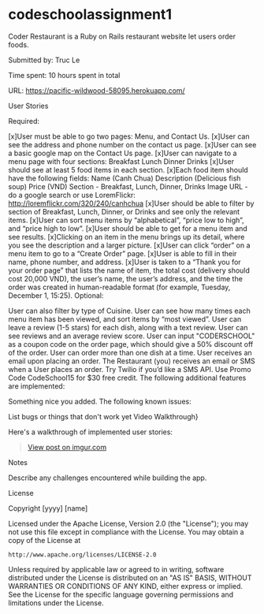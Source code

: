 # codeschoolassignment1
Coder Restaurant is a Ruby on Rails restaurant website let users order foods.

Submitted by: Truc Le

Time spent: 10 hours spent in total

URL: https://pacific-wildwood-58095.herokuapp.com/

User Stories

Required:

 [x]User must be able to go two pages: Menu, and Contact Us.
 [x]User can see the address and phone number on the contact us page.
 [x]User can see a basic google map on the Contact Us page.
 [x]User can navigate to a menu page with four sections:
     Breakfast
     Lunch
     Dinner
     Drinks
 [x]User should see at least 5 food items in each section.
 [x]Each food item should have the following fields:
      Name (Canh Chua)
      Description (Delicious fish soup)
      Price (VND)
      Section - Breakfast, Lunch, Dinner, Drinks
      Image URL - do a google search or use LoremFlickr: http://loremflickr.com/320/240/canhchua
 [x]User should be able to filter by section of Breakfast, Lunch, Dinner, or Drinks and see only the relevant items.
 [x]User can sort menu items by “alphabetical”, “price low to high”, and “price high to low”.
 [x]User should be able to get for a menu item and see results.
 [x]Clicking on an item in the menu brings up its detail, where you see the description and a larger picture.
 [x]User can click “order” on a menu item to go to a “Create Order” page.
 [x]User is able to fill in their name, phone number, and address.
 [x]User is taken to a “Thank you for your order page” that lists the name of item, the total cost (delivery should cost 20,000 VND), the user’s name, the user’s address, and the time the order was created in human-readable format (for example, Tuesday, December 1, 15:25).
Optional:

 User can also filter by type of Cuisine.
 User can see how many times each menu item has been viewed, and sort items by “most viewed”.
 User can leave a review (1-5 stars) for each dish, along with a text review.
 User can see reviews and an average review score.
 User can input "CODERSCHOOL" as a coupon code on the order page, which should give a 50% discount off of the order.
 User can order more than one dish at a time.
 User receives an email upon placing an order.
 The Restaurant (you) receives an email or SMS when a User places an order. Try Twilio if you’d like a SMS API. Use Promo Code CodeSchool15 for $30 free credit.
The following additional features are implemented:

 Something nice you added.
The following known issues:

List bugs or things that don't work yet
Video Walkthrough}

Here's a walkthrough of implemented user stories:

<blockquote class="imgur-embed-pub" lang="en" data-id="fufXRxR"><a href="//imgur.com/fufXRxR">View post on imgur.com</a></blockquote><script async src="//s.imgur.com/min/embed.js" charset="utf-8"></script>

Notes

Describe any challenges encountered while building the app.

License

Copyright [yyyy] [name]

Licensed under the Apache License, Version 2.0 (the "License");
you may not use this file except in compliance with the License.
You may obtain a copy of the License at

    http://www.apache.org/licenses/LICENSE-2.0

Unless required by applicable law or agreed to in writing, software
distributed under the License is distributed on an "AS IS" BASIS,
WITHOUT WARRANTIES OR CONDITIONS OF ANY KIND, either express or implied.
See the License for the specific language governing permissions and
limitations under the License.
